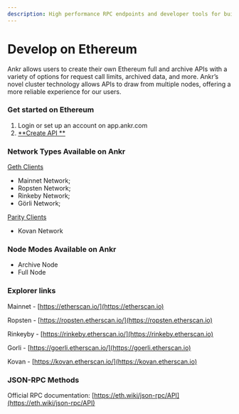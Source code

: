 ```yaml
---
description: High performance RPC endpoints and developer tools for building on ETH
---
```


# Develop on Ethereum

Ankr allows users to create their own Ethereum full and archive APIs with a variety of options for request call limits, archived data, and more. Ankr’s novel cluster technology allows APIs to draw from multiple nodes, offering a more reliable experience for our users.&#x20;

### Get started on Ethereum

1. Login or set up an account on app.ankr.com
2. [**Create API **](https://app.ankr.com/apps/api)

### Network Types Available on Ankr

​[Geth Clients](https://github.com/ethereum/go-ethereum)​

* Mainnet Network;
* Ropsten Network;
* Rinkeby Network;
* Görli  Network;

​[Parity Clients](https://github.com/openethereum/openethereum)&#x20;

* Kovan Network&#x20;

### Node Modes Available on Ankr

* Archive Node
* Full Node&#x20;

### Explorer links

Mainnet - [https://etherscan.io/](https://etherscan.io)​

Ropsten - [https://ropsten.etherscan.io/](https://ropsten.etherscan.io)​

Rinkeyby - [https://rinkeby.etherscan.io/](https://rinkeby.etherscan.io)​

Gorli - [https://goerli.etherscan.io/](https://goerli.etherscan.io)​

Kovan - [https://kovan.etherscan.io/](https://kovan.etherscan.io)​

### JSON-RPC Methods

Official RPC documentation: [https://eth.wiki/json-rpc/API](https://eth.wiki/json-rpc/API)​
